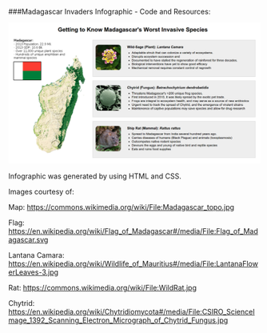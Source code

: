 ###Madagascar Invaders Infographic - Code and Resources:

<img src="https://raw.githubusercontent.com/jpoles1/MadagascarInvasion/master/infographic/infographic.png"></img>

Infographic was generated by using HTML and CSS.

Images courtesy of:

Map: https://commons.wikimedia.org/wiki/File:Madagascar_topo.jpg

Flag: https://en.wikipedia.org/wiki/Flag_of_Madagascar#/media/File:Flag_of_Madagascar.svg

Lantana Camara: https://en.wikipedia.org/wiki/Wildlife_of_Mauritius#/media/File:LantanaFlowerLeaves-3.jpg

Rat: https://commons.wikimedia.org/wiki/File:WildRat.jpg

Chytrid: https://en.wikipedia.org/wiki/Chytridiomycota#/media/File:CSIRO_ScienceImage_1392_Scanning_Electron_Micrograph_of_Chytrid_Fungus.jpg
